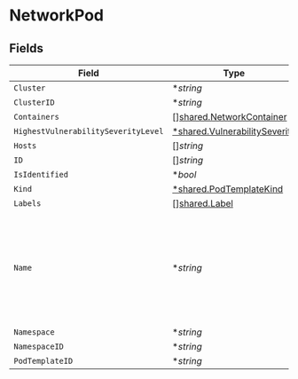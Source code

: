 # NetworkPod


## Fields

| Field                                                                                                     | Type                                                                                                      | Required                                                                                                  | Description                                                                                               |
| --------------------------------------------------------------------------------------------------------- | --------------------------------------------------------------------------------------------------------- | --------------------------------------------------------------------------------------------------------- | --------------------------------------------------------------------------------------------------------- |
| `Cluster`                                                                                                 | **string*                                                                                                 | :heavy_minus_sign:                                                                                        | N/A                                                                                                       |
| `ClusterID`                                                                                               | **string*                                                                                                 | :heavy_minus_sign:                                                                                        | N/A                                                                                                       |
| `Containers`                                                                                              | [][shared.NetworkContainer](../../models/shared/networkcontainer.md)                                      | :heavy_minus_sign:                                                                                        | N/A                                                                                                       |
| `HighestVulnerabilitySeverityLevel`                                                                       | [*shared.VulnerabilitySeverity](../../models/shared/vulnerabilityseverity.md)                             | :heavy_minus_sign:                                                                                        | N/A                                                                                                       |
| `Hosts`                                                                                                   | []*string*                                                                                                | :heavy_minus_sign:                                                                                        | N/A                                                                                                       |
| `ID`                                                                                                      | []*string*                                                                                                | :heavy_minus_sign:                                                                                        | N/A                                                                                                       |
| `IsIdentified`                                                                                            | **bool*                                                                                                   | :heavy_minus_sign:                                                                                        | N/A                                                                                                       |
| `Kind`                                                                                                    | [*shared.PodTemplateKind](../../models/shared/podtemplatekind.md)                                         | :heavy_minus_sign:                                                                                        | N/A                                                                                                       |
| `Labels`                                                                                                  | [][shared.Label](../../models/shared/label.md)                                                            | :heavy_minus_sign:                                                                                        | N/A                                                                                                       |
| `Name`                                                                                                    | **string*                                                                                                 | :heavy_minus_sign:                                                                                        | in pod template, this is the normalized name (for example, get it from pod -> replicaset -> deployment).<br/> |
| `Namespace`                                                                                               | **string*                                                                                                 | :heavy_minus_sign:                                                                                        | N/A                                                                                                       |
| `NamespaceID`                                                                                             | **string*                                                                                                 | :heavy_minus_sign:                                                                                        | N/A                                                                                                       |
| `PodTemplateID`                                                                                           | **string*                                                                                                 | :heavy_minus_sign:                                                                                        | N/A                                                                                                       |